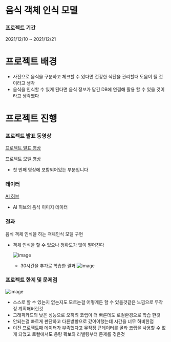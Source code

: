 # 음식 객체 인식 모델

### 프로젝트 기간
2021/12/10 ~ 2021/12/21

# 프로젝트 배경

- 사진으로 음식을 구분하고 체크할 수 있다면 건강한 식단을 관리할때  도움이 될 것이라고 생각
- 음식을 인식할 수 있게 된다면 음식 정보가 담긴 DB에 연결해 활용 할 수 있을 것이라고 생각했다

# 프로젝트 진행

### 프로젝트 발표 동영상  

[프로젝트 발표 영상](https://drive.google.com/file/d/1vscrqJuMN-BxSvqw_aIyTrDQG4A9_yS3/view?usp=sharing)  

[프로젝트 모델 영상](https://drive.google.com/file/d/1l_o-tY_9UhB6lEQkZ-zV_ULD_wAsFGtL/view?usp=sharing)
- 첫 번째 영상에 포함되어있는 부분입니다

### 데이터

[AI 허브](https://aihub.or.kr/aidata/30747/download)

- AI 허브의 음식 이미지 데이터

### 결과

음식 객체 인식을 하는 객체인식 모델 구현

- 객체 인식을 할 수 있으나 정확도가 많이 떨어진다
    
    ![image](https://user-images.githubusercontent.com/86823305/171422034-b36ed335-95b9-4134-bb8c-43ed348282ba.png)
    
   
   - 30시간을 추가로 학습한 결과
    ![image](https://user-images.githubusercontent.com/86823305/171422115-bb36b7c0-d48d-4aa2-940a-7eeda52486ed.png)

    

### 프로젝트 한계 및 문제점
![image](https://user-images.githubusercontent.com/86823305/171422247-edd49f00-aa13-413f-8232-f6a2f99489b4.png)

- 스스로 할 수 있는지 없는지도 모르는걸 어떻게든 할 수 있을것같은 느낌으로 무작정 계획해버린것
- 그래픽카드의 낮은 성능으로 오히려 코랩이 더 빠른데도 로컬환경으로 학습 한것
- 안되는걸 빠르게 판단하고 다른방향으로 갔어야했는데 시간을 너무 허비한점
- 이전 프로젝트때 데이터가 부족했다고 무작정 큰데이터를 골라 코랩을 사용할 수 없게 되었고 로컬에서도 용량 확보와 라벨링부터 문제를 겪은것
